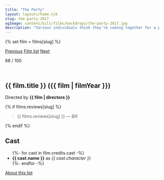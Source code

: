 ```yaml
---
title: "The Party"
layout: layouts/home.njk
slug: the-party-2017
ogImage: content/bill/films/backdrops/the-party-2017.jpg
description: "Various individuals think they’re coming together for a party in a private home, but a series of revelations results in a huge crisis that throws their belief systems – and their values – into total disarray."
---
```


{% set film = films[slug] %}

<nav class="films">
  <a class="prev" href="../maudie-2016">Previous</a>
  <a href="../">Film list</a>
  <a class="next" href="../lucky-2017">Next</a>
</nav>

<p>68 / 100</p>

<article class="film">
  <div class="backdrop-and-poster">
    <img class="poster" src="../films/posters/{{ slug }}.jpg" alt="">
    <img class="backdrop" src="../films/backdrops/{{ slug }}.jpg" alt="">
  </div>

  <h1>{{ film.title }} ({{ film | filmYear }})</h1>

  

  <p class="director">
    Directed by <strong>{{ film | directors }}</strong>
  </p>

  {% if films.reviews[slug] %}
    <blockquote> 
      {{ films.reviews[slug] }} <em>— Bill</em>
    </blockquote> 
  {% endif %}

  <h2>
    Cast
  </h2>
  <ul>
    {%- for cast in film.credits.cast -%}
      <li>
        <strong>{{ cast.name }}</strong> as <em>{{ cast.character }}</em>
      </li>
    {%- endfor -%}
  </ul>
</article>
<footer>
  <a href="../about">About this list</a>
</footer>
